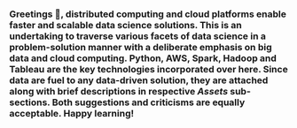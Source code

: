 ### Greetings 👋, distributed computing and cloud platforms enable faster and scalable data science solutions. This is an undertaking to traverse various facets of data science in a problem-solution manner with a deliberate emphasis on big data and cloud computing. Python, AWS, Spark, Hadoop and Tableau are the key technologies incorporated over here. Since data are fuel to any data-driven solution, they are attached along with brief descriptions in respective _Assets_ sub-sections. Both suggestions and criticisms are equally acceptable. Happy learning!

<!--
**manoharkaranth/manoharkaranth** is a ✨ _special_ ✨ repository because its `README.md` (this file) appears on your GitHub profile.

Here are some ideas to get you started:

- 🔭 I’m currently working on ...
- 🌱 I’m currently learning ...
- 👯 I’m looking to collaborate on ...
- 🤔 I’m looking for help with ...
- 💬 Ask me about ...
- 📫 How to reach me: ...
- 😄 Pronouns: ...
- ⚡ Fun fact: ...
-->
